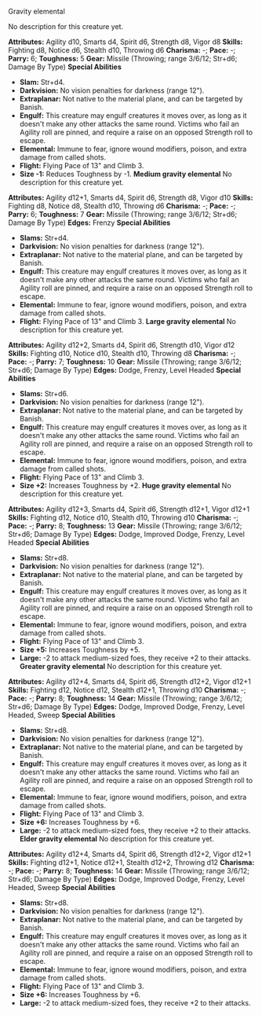 Gravity elemental

No description for this creature yet.

**Attributes:** Agility d10, Smarts d4, Spirit d6, Strength d8, Vigor
d8
**Skills:** Fighting d8, Notice d6, Stealth d10, Throwing d6
**Charisma:** -; **Pace:** -; **Parry:** 6; **Toughness:** 5
**Gear:** Missile (Throwing; range 3/6/12; Str+d6; Damage By Type)
**Special Abilities**
- **Slam:** Str+d4.
- **Darkvision:** No vision penalties for darkness (range 12").
- **Extraplanar:** Not native to the material plane, and can be targeted
by Banish.
- **Engulf:** This creature may engulf creatures it moves over, as long
as it doesn't make any other attacks the same round. Victims who fail
an Agility roll are pinned, and require a raise on an opposed Strength
roll to escape.
- **Elemental:** Immune to fear, ignore wound modifiers, poison, and
extra damage from called shots.
- **Flight:** Flying Pace of 13" and Climb 3.
- **Size -1:** Reduces Toughness by -1.
**Medium gravity elemental**
No description for this creature yet.

**Attributes:** Agility d12+1, Smarts d4, Spirit d6, Strength d8, Vigor
d10
**Skills:** Fighting d8, Notice d8, Stealth d10, Throwing d6
**Charisma:** -; **Pace:** -; **Parry:** 6; **Toughness:** 7
**Gear:** Missile (Throwing; range 3/6/12; Str+d6; Damage By Type)
**Edges:** Frenzy
**Special Abilities**
- **Slams:** Str+d4.
- **Darkvision:** No vision penalties for darkness (range 12").
- **Extraplanar:** Not native to the material plane, and can be targeted
by Banish.
- **Engulf:** This creature may engulf creatures it moves over, as long
as it doesn't make any other attacks the same round. Victims who fail
an Agility roll are pinned, and require a raise on an opposed Strength
roll to escape.
- **Elemental:** Immune to fear, ignore wound modifiers, poison, and
extra damage from called shots.
- **Flight:** Flying Pace of 13" and Climb 3.
**Large gravity elemental**
No description for this creature yet.

**Attributes:** Agility d12+2, Smarts d4, Spirit d6, Strength d10, Vigor
d12
**Skills:** Fighting d10, Notice d10, Stealth d10, Throwing d8
**Charisma:** -; **Pace:** -; **Parry:** 7; **Toughness:** 10
**Gear:** Missile (Throwing; range 3/6/12; Str+d6; Damage By Type)
**Edges:** Dodge, Frenzy, Level Headed
**Special Abilities**
- **Slams:** Str+d6.
- **Darkvision:** No vision penalties for darkness (range 12").
- **Extraplanar:** Not native to the material plane, and can be targeted
by Banish.
- **Engulf:** This creature may engulf creatures it moves over, as long
as it doesn't make any other attacks the same round. Victims who fail
an Agility roll are pinned, and require a raise on an opposed Strength
roll to escape.
- **Elemental:** Immune to fear, ignore wound modifiers, poison, and
extra damage from called shots.
- **Flight:** Flying Pace of 13" and Climb 3.
- **Size +2:** Increases Toughness by +2.
**Huge gravity elemental**
No description for this creature yet.

**Attributes:** Agility d12+3, Smarts d4, Spirit d6, Strength d12+1,
Vigor d12+1
**Skills:** Fighting d12, Notice d10, Stealth d10, Throwing d10
**Charisma:** -; **Pace:** -; **Parry:** 8; **Toughness:** 13
**Gear:** Missile (Throwing; range 3/6/12; Str+d6; Damage By Type)
**Edges:** Dodge, Improved Dodge, Frenzy, Level Headed
**Special Abilities**
- **Slams:** Str+d8.
- **Darkvision:** No vision penalties for darkness (range 12").
- **Extraplanar:** Not native to the material plane, and can be targeted
by Banish.
- **Engulf:** This creature may engulf creatures it moves over, as long
as it doesn't make any other attacks the same round. Victims who fail
an Agility roll are pinned, and require a raise on an opposed Strength
roll to escape.
- **Elemental:** Immune to fear, ignore wound modifiers, poison, and
extra damage from called shots.
- **Flight:** Flying Pace of 13" and Climb 3.
- **Size +5:** Increases Toughness by +5.
- **Large:** -2 to attack medium-sized foes, they receive +2 to their
attacks.
**Greater gravity elemental**
No description for this creature yet.

**Attributes:** Agility d12+4, Smarts d4, Spirit d6, Strength d12+2,
Vigor d12+1
**Skills:** Fighting d12, Notice d12, Stealth d12+1, Throwing d10
**Charisma:** -; **Pace:** -; **Parry:** 8; **Toughness:** 14
**Gear:** Missile (Throwing; range 3/6/12; Str+d6; Damage By Type)
**Edges:** Dodge, Improved Dodge, Frenzy, Level Headed, Sweep
**Special Abilities**
- **Slams:** Str+d8.
- **Darkvision:** No vision penalties for darkness (range 12").
- **Extraplanar:** Not native to the material plane, and can be targeted
by Banish.
- **Engulf:** This creature may engulf creatures it moves over, as long
as it doesn't make any other attacks the same round. Victims who fail
an Agility roll are pinned, and require a raise on an opposed Strength
roll to escape.
- **Elemental:** Immune to fear, ignore wound modifiers, poison, and
extra damage from called shots.
- **Flight:** Flying Pace of 13" and Climb 3.
- **Size +6:** Increases Toughness by +6.
- **Large:** -2 to attack medium-sized foes, they receive +2 to their
attacks.
**Elder gravity elemental**
No description for this creature yet.

**Attributes:** Agility d12+4, Smarts d4, Spirit d6, Strength d12+2,
Vigor d12+1
**Skills:** Fighting d12+1, Notice d12+1, Stealth d12+2, Throwing d12
**Charisma:** -; **Pace:** -; **Parry:** 8; **Toughness:** 14
**Gear:** Missile (Throwing; range 3/6/12; Str+d6; Damage By Type)
**Edges:** Dodge, Improved Dodge, Frenzy, Level Headed, Sweep
**Special Abilities**
- **Slams:** Str+d8.
- **Darkvision:** No vision penalties for darkness (range 12").
- **Extraplanar:** Not native to the material plane, and can be targeted
by Banish.
- **Engulf:** This creature may engulf creatures it moves over, as long
as it doesn't make any other attacks the same round. Victims who fail
an Agility roll are pinned, and require a raise on an opposed Strength
roll to escape.
- **Elemental:** Immune to fear, ignore wound modifiers, poison, and
extra damage from called shots.
- **Flight:** Flying Pace of 13" and Climb 3.
- **Size +6:** Increases Toughness by +6.
- **Large:** -2 to attack medium-sized foes, they receive +2 to their
attacks.

